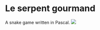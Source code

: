 # Le serpent gourmand
A snake game written in Pascal.
<img src="https://github.com/luchariman/serpent/screenshot.png" />